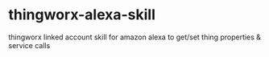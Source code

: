 # thingworx-alexa-skill
thingworx linked account skill for amazon alexa to get/set thing properties &amp; service calls
